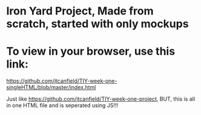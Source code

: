 # Iron Yard Project, Made from scratch, started with only mockups

# To view in your browser, use this link:
https://github.com/jtcanfield/TIY-week-one-singleHTML/blob/master/index.html

Just like https://github.com/jtcanfield/TIY-week-one-project, BUT, this is all in one HTML file and is seperated using JS!!!
